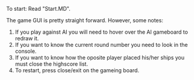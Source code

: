 To start: Read "Start.MD".

The game GUI is pretty straight forward.
However, some notes:
1. If you play against AI you will need to hover over the AI gameboard to redraw it.
2. If you want to know the current round number you need to look in the console.
3. If you want to know how the oposite player placed his/her ships you must close the highscore list.
4. To restart, press close/exit on the gameing board.
